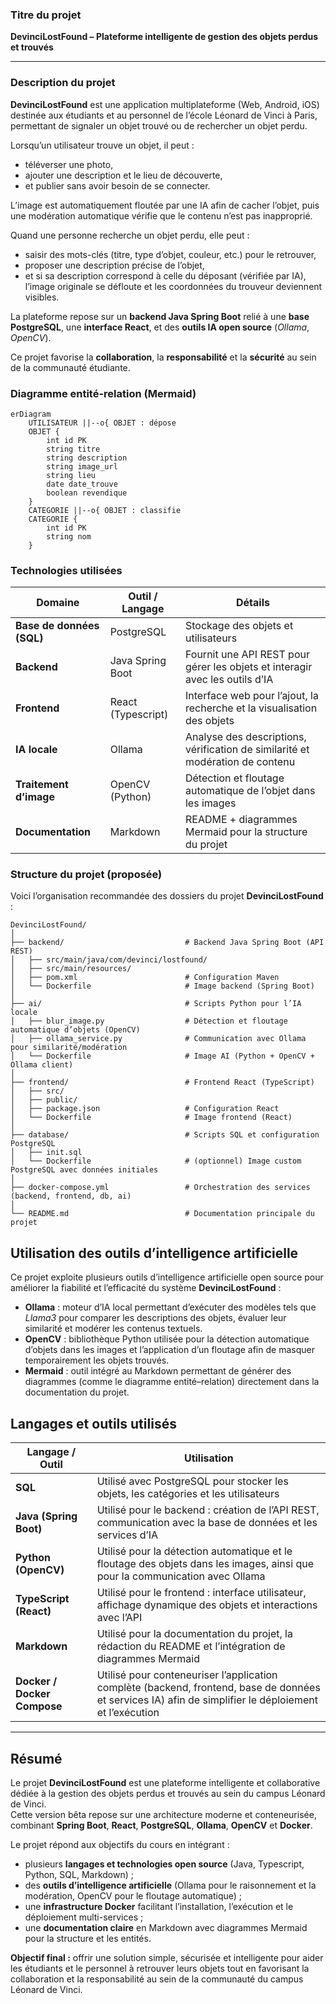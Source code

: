 ### Titre du projet  
**DevinciLostFound – Plateforme intelligente de gestion des objets perdus et trouvés**

---

### Description du projet  

**DevinciLostFound** est une application multiplateforme (Web, Android, iOS) destinée aux étudiants et au personnel de l’école Léonard de Vinci à Paris, permettant de signaler un objet trouvé ou de rechercher un objet perdu.  

Lorsqu’un utilisateur trouve un objet, il peut :  
- téléverser une photo,  
- ajouter une description et le lieu de découverte,  
- et publier sans avoir besoin de se connecter.  

L’image est automatiquement floutée par une IA afin de cacher l’objet, puis une modération automatique vérifie que le contenu n’est pas inapproprié.  

Quand une personne recherche un objet perdu, elle peut :  
- saisir des mots-clés (titre, type d’objet, couleur, etc.) pour le retrouver,  
- proposer une description précise de l’objet,  
- et si sa description correspond à celle du déposant (vérifiée par IA), l’image originale se défloute et les coordonnées du trouveur deviennent visibles.  

La plateforme repose sur un **backend Java Spring Boot** relié à une **base PostgreSQL**, une **interface React**, et des **outils IA open source** (*Ollama*, *OpenCV*).  

Ce projet favorise la **collaboration**, la **responsabilité** et la **sécurité** au sein de la communauté étudiante.

### Diagramme entité-relation (Mermaid)

```mermaid
erDiagram
    UTILISATEUR ||--o{ OBJET : dépose
    OBJET {
        int id PK
        string titre
        string description
        string image_url
        string lieu
        date date_trouve
        boolean revendique
    }
    CATEGORIE ||--o{ OBJET : classifie
    CATEGORIE {
        int id PK
        string nom
    }
```

### Technologies utilisées

| Domaine | Outil / Langage | Détails |
|----------|------------------|---------|
| **Base de données (SQL)** | PostgreSQL | Stockage des objets et utilisateurs |
| **Backend** | Java Spring Boot | Fournit une API REST pour gérer les objets et interagir avec les outils d’IA |
| **Frontend** | React (Typescript) | Interface web pour l’ajout, la recherche et la visualisation des objets |
| **IA locale** | Ollama | Analyse des descriptions, vérification de similarité et modération de contenu |
| **Traitement d’image** | OpenCV (Python) | Détection et floutage automatique de l’objet dans les images |
| **Documentation** | Markdown | README + diagrammes Mermaid pour la structure du projet |



### Structure du projet (proposée)

Voici l’organisation recommandée des dossiers du projet **DevinciLostFound** :

```plaintext
DevinciLostFound/
│
├── backend/                           # Backend Java Spring Boot (API REST)
│   ├── src/main/java/com/devinci/lostfound/
│   ├── src/main/resources/
│   ├── pom.xml                        # Configuration Maven
│   └── Dockerfile                     # Image backend (Spring Boot)
│
├── ai/                                # Scripts Python pour l’IA locale
│   ├── blur_image.py                  # Détection et floutage automatique d’objets (OpenCV)
│   ├── ollama_service.py              # Communication avec Ollama pour similarité/modération
│   └── Dockerfile                     # Image AI (Python + OpenCV + Ollama client)
│
├── frontend/                          # Frontend React (TypeScript)
│   ├── src/
│   ├── public/
│   ├── package.json                   # Configuration React
│   └── Dockerfile                     # Image frontend (React)
│
├── database/                          # Scripts SQL et configuration PostgreSQL
│   ├── init.sql
│   └── Dockerfile                     # (optionnel) Image custom PostgreSQL avec données initiales
│
├── docker-compose.yml                 # Orchestration des services (backend, frontend, db, ai)
│
└── README.md                          # Documentation principale du projet
```
## Utilisation des outils d’intelligence artificielle

Ce projet exploite plusieurs outils d’intelligence artificielle open source pour améliorer la fiabilité et l’efficacité du système **DevinciLostFound** :

- **Ollama** : moteur d’IA local permettant d’exécuter des modèles tels que *Llama3* pour comparer les descriptions des objets, évaluer leur similarité et modérer les contenus textuels.  
- **OpenCV** : bibliothèque Python utilisée pour la détection automatique d’objets dans les images et l’application d’un floutage afin de masquer temporairement les objets trouvés.  
- **Mermaid** : outil intégré au Markdown permettant de générer des diagrammes (comme le diagramme entité–relation) directement dans la documentation du projet.  


## Langages et outils utilisés

| Langage / Outil | Utilisation |
|------------------|--------------|
| **SQL** | Utilisé avec PostgreSQL pour stocker les objets, les catégories et les utilisateurs |
| **Java (Spring Boot)** | Utilisé pour le backend : création de l’API REST, communication avec la base de données et les services d’IA |
| **Python (OpenCV)** | Utilisé pour la détection automatique et le floutage des objets dans les images, ainsi que pour la communication avec Ollama |
| **TypeScript (React)** | Utilisé pour le frontend : interface utilisateur, affichage dynamique des objets et interactions avec l’API |
| **Markdown** | Utilisé pour la documentation du projet, la rédaction du README et l’intégration de diagrammes Mermaid |
| **Docker / Docker Compose** | Utilisé pour conteneuriser l’application complète (backend, frontend, base de données et services IA) afin de simplifier le déploiement et l’exécution |

---

## Résumé

Le projet **DevinciLostFound** est une plateforme intelligente et collaborative dédiée à la gestion des objets perdus et trouvés au sein du campus Léonard de Vinci.  
Cette version bêta repose sur une architecture moderne et conteneurisée, combinant **Spring Boot**, **React**, **PostgreSQL**, **Ollama**, **OpenCV** et **Docker**.

Le projet répond aux objectifs du cours en intégrant :  
- plusieurs **langages et technologies open source** (Java, Typescript, Python, SQL, Markdown) ;  
- des **outils d’intelligence artificielle** (Ollama pour le raisonnement et la modération, OpenCV pour le floutage automatique) ;  
- une **infrastructure Docker** facilitant l’installation, l’exécution et le déploiement multi-services ;  
- une **documentation claire** en Markdown avec diagrammes Mermaid pour la structure et les entités.  

**Objectif final :** offrir une solution simple, sécurisée et intelligente pour aider les étudiants et le personnel à retrouver leurs objets tout en favorisant la collaboration et la responsabilité au sein de la communauté du campus Léonard de Vinci.

 
